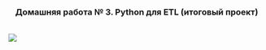 <html>
<h3  align="center">Домашняя работа № 3. Python для ETL (итоговый проект)</h3><br>
<img src="https://github.com/SergeyAntipenko/Git_python_trening/blob/main/ArFlow_Graph.jpg">
</html>
